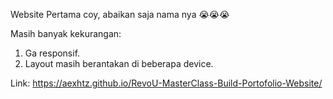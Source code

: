 Website Pertama coy, abaikan saja nama nya 😭😭😭

Masih banyak kekurangan:
1. Ga responsif.
2. Layout masih berantakan di beberapa device.

Link: https://aexhtz.github.io/RevoU-MasterClass-Build-Portofolio-Website/
